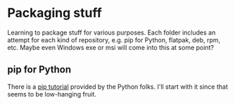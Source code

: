 # Packaging stuff

Learning to package stuff for various purposes. Each folder includes an attempt
for each kind of repository, e.g. pip for Python, flatpak, deb, rpm, etc. Maybe
even Windows exe or msi will come into this at some point?

## pip for Python

There is a [pip tutorial][pip] provided by the Python folks. I'll start with it
since that seems to be low-hanging fruit.

[pip]: https://packaging.python.org/en/latest/tutorials/packaging-projects/
